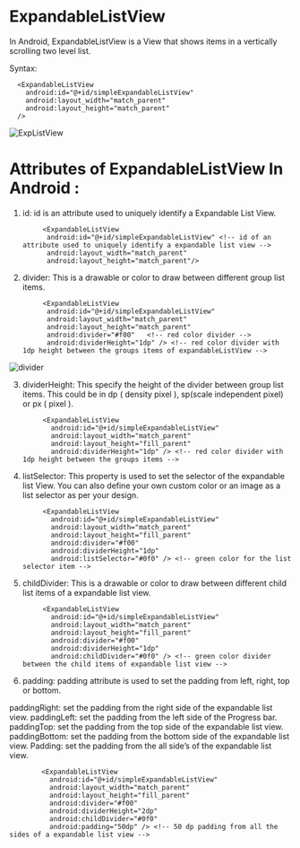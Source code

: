 # ExpandableListView
In Android, ExpandableListView is a View that shows items in a vertically scrolling two level list.

Syntax:

      <ExpandableListView      
        android:id="@+id/simpleExpandableListView"
        android:layout_width="match_parent"
        android:layout_height="match_parent" 
      />


![ExpListView](https://user-images.githubusercontent.com/101108540/173298249-622a9c4b-5702-43b7-86dc-b2a33ab8f9a0.jpg)


# Attributes of ExpandableListView In Android :

1. id: id is an attribute used to uniquely identify a Expandable List View.




            <ExpandableListView  
             android:id="@+id/simpleExpandableListView" <!-- id of an attribute used to uniquely identify a expandable list view -->
             android:layout_width="match_parent"
             android:layout_height="match_parent"/> 



2. divider: This is a drawable or color to draw between different group list items.



            <ExpandableListView
             android:id="@+id/simpleExpandableListView"
             android:layout_width="match_parent"
             android:layout_height="match_parent"
             android:divider="#f00"   <!-- red color divider -->
             android:dividerHeight="1dp" /> <!-- red color divider with 1dp height between the groups items of expandableListView -->
        
        
        
        
![divider](https://user-images.githubusercontent.com/101108540/173300280-f7c85410-252e-4b55-871b-054622b7fa02.jpg)
        
        
        


3. dividerHeight: This specify the height of the divider between group list items. This could be in dp ( density pixel ), sp(scale independent pixel) or px ( pixel ).
      
      
      
            <ExpandableListView
              android:id="@+id/simpleExpandableListView"
              android:layout_width="match_parent"
              android:layout_height="fill_parent"
              android:dividerHeight="1dp" /> <!-- red color divider with 1dp height between the groups items -->





4. listSelector: This property is used to set the selector of the expandable list View.
   You can also define your own custom color or an image as a list selector as per your design.
   
   
   
   

            <ExpandableListView
              android:id="@+id/simpleExpandableListView"
              android:layout_width="match_parent"
              android:layout_height="fill_parent"
              android:divider="#f00"
              android:dividerHeight="1dp"
              android:listSelector="#0f0" /> <!-- green color for the list selector item -->
        
        
        
        
        
5. childDivider: This is a drawable or color to draw between different child list items of a expandable list view.





            <ExpandableListView
              android:id="@+id/simpleExpandableListView"
              android:layout_width="match_parent"
              android:layout_height="fill_parent"
              android:divider="#f00"
              android:dividerHeight="1dp"
              android:childDivider="#0f0" /> <!-- green color divider between the child items of expandable list view -->
        
        
        
        

6. padding: padding attribute is used to set the padding from left, right, top or bottom.



paddingRight: set the padding from the right side of the expandable list view.
paddingLeft: set the padding from the left side of the Progress bar.
paddingTop: set the padding from the top side of the expandable list view.
paddingBottom: set the padding from the bottom side of the expandable list view.
Padding: set the padding from the all side’s of the expandable list view.




            <ExpandableListView
              android:id="@+id/simpleExpandableListView"
              android:layout_width="match_parent"
              android:layout_height="fill_parent"
              android:divider="#f00"
              android:dividerHeight="2dp"
              android:childDivider="#0f0"
              android:padding="50dp" /> <!-- 50 dp padding from all the sides of a expandable list view -->



